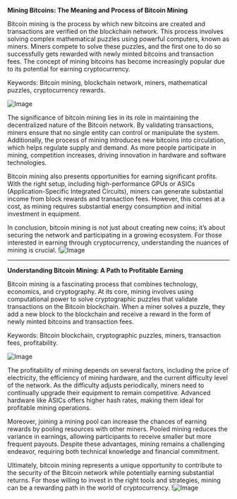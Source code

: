 **Mining Bitcoins: The Meaning and Process of Bitcoin Mining**

Bitcoin mining is the process by which new bitcoins are created and transactions are verified on the blockchain network. This process involves solving complex mathematical puzzles using powerful computers, known as miners. Miners compete to solve these puzzles, and the first one to do so successfully gets rewarded with newly minted bitcoins and transaction fees. The concept of mining bitcoins has become increasingly popular due to its potential for earning cryptocurrency.

Keywords: Bitcoin mining, blockchain network, miners, mathematical puzzles, cryptocurrency rewards.

![Image](https://github.com/user-attachments/assets/590b50a7-4459-4e76-8a31-559aed223621)

The significance of bitcoin mining lies in its role in maintaining the decentralized nature of the Bitcoin network. By validating transactions, miners ensure that no single entity can control or manipulate the system. Additionally, the process of mining introduces new bitcoins into circulation, which helps regulate supply and demand. As more people participate in mining, competition increases, driving innovation in hardware and software technologies.

Bitcoin mining also presents opportunities for earning significant profits. With the right setup, including high-performance GPUs or ASICs (Application-Specific Integrated Circuits), miners can generate substantial income from block rewards and transaction fees. However, this comes at a cost, as mining requires substantial energy consumption and initial investment in equipment.

In conclusion, bitcoin mining is not just about creating new coins; it’s about securing the network and participating in a growing ecosystem. For those interested in earning through cryptocurrency, understanding the nuances of mining is crucial. !![Image](https://github.com/user-attachments/assets/590b50a7-4459-4e76-8a31-559aed223621)

---

**Understanding Bitcoin Mining: A Path to Profitable Earning**

Bitcoin mining is a fascinating process that combines technology, economics, and cryptography. At its core, mining involves using computational power to solve cryptographic puzzles that validate transactions on the Bitcoin blockchain. When a miner solves a puzzle, they add a new block to the blockchain and receive a reward in the form of newly minted bitcoins and transaction fees.

Keywords: Bitcoin blockchain, cryptographic puzzles, miners, transaction fees, profitability.

![Image](https://github.com/user-attachments/assets/590b50a7-4459-4e76-8a31-559aed223621)

The profitability of mining depends on several factors, including the price of electricity, the efficiency of mining hardware, and the current difficulty level of the network. As the difficulty adjusts periodically, miners need to continually upgrade their equipment to remain competitive. Advanced hardware like ASICs offers higher hash rates, making them ideal for profitable mining operations.

Moreover, joining a mining pool can increase the chances of earning rewards by pooling resources with other miners. Pooled mining reduces the variance in earnings, allowing participants to receive smaller but more frequent payouts. Despite these advantages, mining remains a challenging endeavor, requiring both technical knowledge and financial commitment.

Ultimately, bitcoin mining represents a unique opportunity to contribute to the security of the Bitcoin network while potentially earning substantial returns. For those willing to invest in the right tools and strategies, mining can be a rewarding path in the world of cryptocurrency. !![Image](https://github.com/user-attachments/assets/590b50a7-4459-4e76-8a31-559aed223621)
